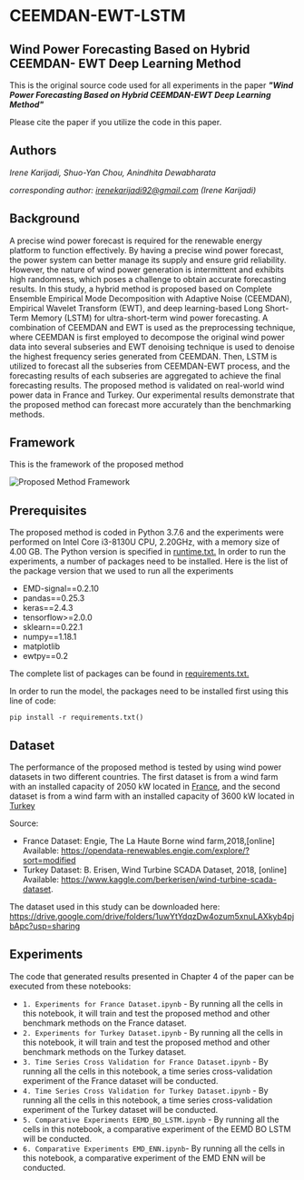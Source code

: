 # CEEMDAN-EWT-LSTM
## Wind Power Forecasting Based on Hybrid CEEMDAN- EWT Deep Learning Method

This is the original source code used for all experiments in the paper ***"Wind Power Forecasting Based on Hybrid CEEMDAN-EWT Deep Learning Method"***

Please cite the paper if you utilize the code in this paper.

## Authors

*Irene Karijadi, Shuo-Yan Chou, Anindhita Dewabharata*


*corresponding author: irenekarijadi92@gmail.com (Irene Karijadi)*

## Background
A precise wind power forecast is required for the renewable energy platform to function effectively. By having a precise wind power forecast, the power system can better manage its supply and ensure grid reliability. However, the nature of wind power generation is intermittent and exhibits high randomness, which poses a challenge to obtain accurate forecasting results. In this study, a hybrid method is proposed based on Complete Ensemble Empirical Mode Decomposition with Adaptive Noise (CEEMDAN), Empirical Wavelet Transform (EWT), and deep learning-based Long Short-Term Memory (LSTM) for ultra-short-term wind power forecasting. A combination of CEEMDAN and EWT is used as the preprocessing technique, where CEEMDAN is first employed to decompose the original wind power data into several subseries and EWT denoising technique is used to denoise the highest frequency series generated from CEEMDAN. Then, LSTM is utilized to forecast all the subseries from CEEMDAN-EWT process, and the forecasting results of each subseries are aggregated to achieve the final forecasting results. The proposed method is validated on real-world wind power data in France and Turkey. Our experimental results demonstrate that the proposed method can forecast more accurately than the benchmarking methods.

## Framework
This is the framework of the proposed method      


![Proposed Method Framework](https://github.com/irenekarijadi/CEEMDAN-EWT-LSTM/assets/28720072/922f6554-ff1c-4acb-b8c0-2ef167fc0d51)


## Prerequisites
The proposed method is coded in Python 3.7.6 and the experiments were performed on Intel Core i3-8130U CPU, 2.20GHz, with a memory size of 4.00 GB.
The Python version is specified in [runtime.txt.](https://github.com/irenekarijadi/RF-LSTM-CEEMDAN/blob/main/runtime.txt)
In order to run the experiments, a number of packages need to be installed. Here is the list of the package  version that we used to run all the experiments

* EMD-signal==0.2.10
* pandas==0.25.3
* keras==2.4.3
* tensorflow>=2.0.0
* sklearn==0.22.1
* numpy==1.18.1
* matplotlib
* ewtpy==0.2

The complete list of packages can be found in [requirements.txt.](https://github.com/irenekarijadi/RF-LSTM-CEEMDAN/blob/main/requirements.txt)

In order to run the model, the packages need to be installed first using this line of code:

`pip install -r requirements.txt()`


## Dataset
The performance of the proposed method is tested by using wind power datasets in two different countries. The first dataset is from a wind farm with an installed capacity of 2050 kW located in 
[France](https://opendata-renewables.engie.com/explore/?sort=modified), and the second dataset is from a wind farm with an installed capacity of 3600 kW located in [Turkey](https://www.kaggle.com/datasets/berkerisen/wind-turbine-scada-dataset)

Source:
* France Dataset: Engie, The La Haute Borne wind farm,2018,[online] Available: https://opendata-renewables.engie.com/explore/?sort=modified
* Turkey Dataset: B. Erisen, Wind Turbine SCADA Dataset, 2018, [online] Available: https://www.kaggle.com/berkerisen/wind-turbine-scada-dataset. 

The dataset used in this study can be downloaded here:
https://drive.google.com/drive/folders/1uwYtYdqzDw4ozum5xnuLAXkyb4pjbApc?usp=sharing 



## Experiments
The code that generated results presented in Chapter 4 of the paper can be executed from these notebooks:


* `1. Experiments for France Dataset.ipynb` - By running all the cells in this notebook, it will train and test the proposed method and other benchmark methods on the France dataset.
* `2. Experiments for Turkey Dataset.ipynb` - By running all the cells in this notebook, it will train and test the proposed method and other benchmark methods on the Turkey dataset.
* `3. Time Series Cross Validation for France Dataset.ipynb` - By running all the cells in this notebook, a time series cross-validation experiment of the France dataset will be conducted.
* `4. Time Series Cross Validation for Turkey Dataset.ipynb` - By running all the cells in this notebook, a time series cross-validation experiment of the Turkey dataset will be conducted.
* `5. Comparative Experiments EEMD_BO_LSTM.ipynb` - By running all the cells in this notebook,  a comparative experiment of the EEMD BO LSTM will be conducted.
* `6. Comparative Experiments EMD_ENN.ipynb`- By running all the cells in this notebook, a comparative experiment of the EMD ENN will be conducted.


